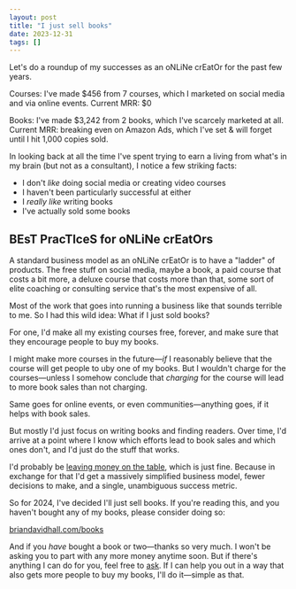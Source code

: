 ```yaml
---
layout: post
title: "I just sell books"
date: 2023-12-31
tags: []
---
```


Let's do a roundup of my successes as an oNLiNe crEatOr for the past few years.

Courses: I've made $456 from 7 courses, which I marketed on social media and via online events. Current MRR: $0

Books: I've made $3,242 from 2 books, which I've scarcely marketed at all. Current MRR: breaking even on Amazon Ads, which I've set & will forget until I hit 1,000 copies sold.

In looking back at all the time I've spent trying to earn a living from what's in my brain (but not as a consultant), I notice a few striking facts:

- I don't _like_ doing social media or creating video courses
- I haven't been particularly successful at either
- I _really like_ writing books
- I've actually sold some books

## BEsT PracTIceS for oNLiNe crEatOrs

A standard business model as an oNLiNe crEatOr is to have a "ladder" of products. The free stuff on social media, maybe a book, a paid course that costs a bit more, a deluxe course that costs more than that, some sort of elite coaching or consulting service that's the most expensive of all.

Most of the work that goes into running a business like that sounds terrible to me. So I had this wild idea: What if I just sold books?

For one, I'd make all my existing courses free, forever, and make sure that they encourage people to buy my books.

I might make more courses in the future—_if_ I reasonably believe that the course will get people to uby one of my books. But I wouldn't charge for the courses—unless I somehow conclude that _charging_ for the course will lead to more book sales than not charging.

Same goes for online events, or even communities—anything goes, if it helps with book sales.

But mostly I'd just focus on writing books and finding readers. Over time, I'd arrive at a point where I know which efforts lead to book sales and which ones don't, and I'd just do the stuff that works.

I'd probably be [leaving money on the table](/leaving-money-on-the-table), which is just fine. Because in exchange for that I'd get a massively simplified business model, fewer decisions to make, and a single, unambiguous success metric.

So for 2024, I've decided I'll just sell books. If you're reading this, and you haven't bought any of my books, please consider doing so:

[briandavidhall.com/books](/books)

And if you _have_ bought a book or two—thanks so very much. I won't be asking you to part with any more money anytime soon. But if there's anything I can do for you, feel free to [ask](/contact). If I can help you out in a way that also gets more people to buy my books, I'll do it—simple as that.
